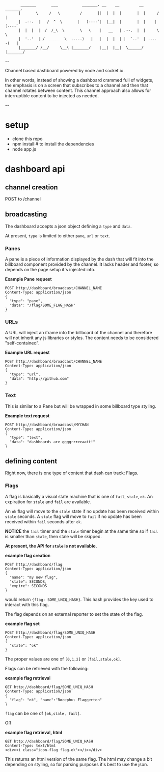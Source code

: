 


```
       _______       ___           _______. __    __         __       _______. 
      |       \     /   \         /       ||  |  |  |       |  |     /       | 
      |  .--.  |   /  ^  \       |   (----`|  |__|  |       |  |    |   (----` 
      |  |  |  |  /  /_\  \       \   \    |   __   | .--.  |  |     \   \ 
      |  '--'  | /  _____  \  .----)   |   |  |  |  | |  `--'  | .----)   | 
      |_______/ /__/     \__\ |_______/    |__|  |__|  \______/  |_______/ 
```

--

Channel based dashboard powered by node and socket.io.

In other words, instead of showing a dashboard crammed full of widgets, the
emphasis is on a screen that subscribes to a channel and then that channel
rotates between content.  This channel approach also allows for interruptible
content to be injected as needed.

--

# setup

- clone this repo
- npm install # to install the dependencies
- node app.js

# dashboard api

## channel creation

POST to /channel

## broadcasting

The dashboard accepts a json object defining a `type` and `data`.

At present, `type` is limited to either `pane`, `url` or `text`.

### Panes

A pane is a piece of information displayed by the dash that will fit into the
billboard component provided by the channel. It lacks header and footer, so
depends on the page setup it's injected into.

**Example Pane request**
```
POST http://dashboard/broadcast/CHANNEL_NAME
Content-Type: application/json
{
  "type": "pane",
  "data": "/flag/SOME_FLAG_HASH"
}
```

### URLs

A URL will inject an iframe into the billboard of the channel and therefore
will not inherit any js libraries or styles.  The content needs to be
considered "self-contained".

**Example URL request**
```
POST http://dashboard/broadcast/CHANNEL_NAME
Content-Type: application/json
{
  "type": "url",
  "data": "http://github.com"
}
```
### Text

This is similar to a Pane but will be wrapped in some billboard type styling.

**Example text request**
```
POST http://dashboard/broadcast/MYCHAN
Content-Type: application/json
{
  "type": "text",
  "data": "dashboards are ggggrrreeaatt!"
}
```

## defining content

Right now, there is one type of content that dash can track: Flags.

### Flags

A flag is basically a visual state machine that is one of `fail`, `stale`,
`ok`.  An expiration for `stale` and `fail` are available.

An `ok` flag will move to the `stale` state if no update has been received
within `stale` seconds.  A `stale` flag will move to `fail` if no update has been
received within `fail` seconds after `ok`.

**NOTICE** the `fail` timer and the `stale` timer begin at the same time so if
`fail` is smaller than `stale`, then stale will be skipped.

__At present, the API for `stale` is not available.__

**example flag creation**
```
POST http://dashboard/flag
Content-Type: application/json
{
  "name": "my new flag",
  "stale": SECONDS,
  "expire": SECONDS
}
```

would return `{flag: SOME_UNIQ_HASH}`.  This hash provides the key used to
interact with this flag.

The flag depends on an external reporter to set the state of the flag. 

**example flag set**
```
POST http://dashboard/flag/SOME_UNIQ_HASH
Content-Type: application/json
{
  "state": "ok"
}
```
The proper values are one of `[0,1,2]` or `[fail,stale,ok]`.

Flags can be retrieved with the following:

**example flag retrieval**
```
GET http://dashboard/flag/SOME_UNIQ_HASH
Content-Type: application/json
{
  "flag": "ok", "name":"Bocephus Flaggerton"
}
```
`flag` can be one of `[ok,stale, fail]`.

OR

**example flag retrieval, html**
```
GET http://dashboard/flag/SOME_UNIQ_HASH
Content-Type: text/html
<div><i class="icon-flag flag-ok"></i></div>
```

This returns an html version of the same flag.  The html may change a bit
depending on styling, so for parsing purposes it's best to use the json.


